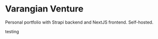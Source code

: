 # Varangian Venture

Personal portfolio with Strapi backend and NextJS frontend. Self-hosted.

testing